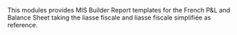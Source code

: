 This modules provides MIS Builder Report templates for the French P&L
and Balance Sheet taking the liasse fiscale and liasse fiscale
simplifiée as reference.
